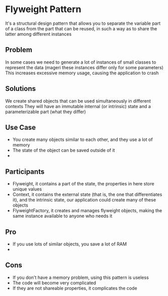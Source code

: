 # Flyweight  Pattern

It's a structural design pattern that allows you to separate the variable part of a class from the part that can be reused, in such a way as to share the latter among different instances

## Problem

In some cases we need to generate a lot of instances of small classes to represent the data (mageri these instances differ only for some parameters)
This increases excessive memory usage, causing the application to crash

## Solutions

We create shared objects that can be used simultaneously in different contexts
They will have an immutable internal (or intrinsic) state and a parameterizable part (what they differ)

## Use Case

- You create many objects similar to each other, and they use a lot of memory
- The state of the object can be saved outside of it
- 
## Participants

- Flyweight, it contains a part of the state, the properties in here store unique values
- Context, it contains the external state (that is, the one that differentiates it), and the intrinsic state, our application could create many of these objects
- FlyweightFactory, it creates and manages flyweight objects, making the same instance available to anyone who needs it

## Pro

- If you use lots of similar objects, you save a lot of RAM
- 
## Cons

- If you don't have a memory problem, using this pattern is useless
- The code will become very complicated
- If they are not shareable properties, it complicates the code
